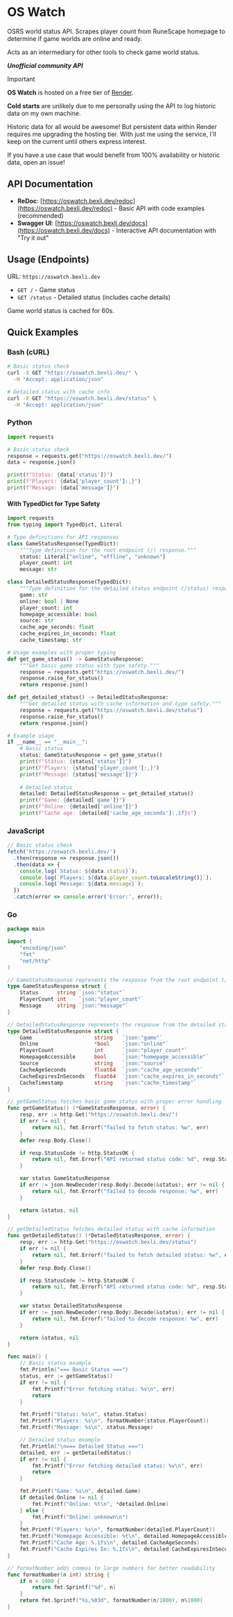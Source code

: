 # OS Watch

OSRS world status API. Scrapes player count from RuneScape homepage to determine if game worlds are online and ready.

Acts as an intermediary for other tools to check game world status.

_**Unofficial community API**_

> [!important]
> **OS Watch** is hosted on a free tier of [Render](https://render.com/).
>
> **Cold starts** are unlikely due to me personally using the API to log historic data on my own machine.
>
> Historic data for all would be awesome! But persistent data within Render requires me upgrading the hosting tier. With just me using the service, I'll keep on the current until others express interest.
> 
> If you have a use case that would benefit from 100% availability or historic data, open an issue!

## API Documentation

- **ReDoc**: [https://oswatch.bexli.dev/redoc](https://oswatch.bexli.dev/redoc) - Basic API with code examples (recommended)
- **Swagger UI**: [https://oswatch.bexli.dev/docs](https://oswatch.bexli.dev/docs) - Interactive API documentation with "Try it out"


## Usage (Endpoints)

URL: `https://oswatch.bexli.dev`
- `GET /` - Game status
- `GET /status` - Detailed status (includes cache details)

Game world status is cached for 60s.

## Quick Examples

### Bash (cURL)
```bash
# Basic status check
curl -X GET "https://oswatch.bexli.dev/" \
  -H "Accept: application/json"

# Detailed status with cache info
curl -X GET "https://oswatch.bexli.dev/status" \
  -H "Accept: application/json"
```

### Python

```python
import requests

# Basic status check
response = requests.get("https://oswatch.bexli.dev/")
data = response.json()

print(f"Status: {data['status']}")
print(f"Players: {data['player_count']:,}")
print(f"Message: {data['message']}")
```

#### With TypedDict for Type Safety

```python
import requests
from typing import TypedDict, Literal

# Type definitions for API responses
class GameStatusResponse(TypedDict):
    """Type definition for the root endpoint (/) response."""
    status: Literal["online", "offline", "unknown"]
    player_count: int
    message: str

class DetailedStatusResponse(TypedDict):
    """Type definition for the detailed status endpoint (/status) response."""
    game: str
    online: bool | None
    player_count: int
    homepage_accessible: bool
    source: str
    cache_age_seconds: float
    cache_expires_in_seconds: float
    cache_timestamp: str

# Usage examples with proper typing
def get_game_status() -> GameStatusResponse:
    """Get basic game status with type safety."""
    response = requests.get("https://oswatch.bexli.dev/")
    response.raise_for_status()
    return response.json()

def get_detailed_status() -> DetailedStatusResponse:
    """Get detailed status with cache information and type safety."""
    response = requests.get("https://oswatch.bexli.dev/status")
    response.raise_for_status()
    return response.json()

# Example usage
if __name__ == "__main__":
    # Basic status
    status: GameStatusResponse = get_game_status()
    print(f"Status: {status['status']}")
    print(f"Players: {status['player_count']:,}")
    print(f"Message: {status['message']}")
    
    # Detailed status
    detailed: DetailedStatusResponse = get_detailed_status()
    print(f"Game: {detailed['game']}")
    print(f"Online: {detailed['online']}")
    print(f"Cache age: {detailed['cache_age_seconds']:.1f}s")
```

### JavaScript

```javascript
// Basic status check
fetch('https://oswatch.bexli.dev/')
  .then(response => response.json())
  .then(data => {
    console.log(`Status: ${data.status}`);
    console.log(`Players: ${data.player_count.toLocaleString()}`);
    console.log(`Message: ${data.message}`);
  })
  .catch(error => console.error('Error:', error));
```

### Go

```go
package main

import (
    "encoding/json"
    "fmt"
    "net/http"
)

// GameStatusResponse represents the response from the root endpoint (/)
type GameStatusResponse struct {
    Status      string `json:"status"`
    PlayerCount int    `json:"player_count"`
    Message     string `json:"message"`
}

// DetailedStatusResponse represents the response from the detailed status endpoint (/status)
type DetailedStatusResponse struct {
    Game                    string   `json:"game"`
    Online                  *bool    `json:"online"`
    PlayerCount             int      `json:"player_count"`
    HomepageAccessible      bool     `json:"homepage_accessible"`
    Source                  string   `json:"source"`
    CacheAgeSeconds         float64  `json:"cache_age_seconds"`
    CacheExpiresInSeconds   float64  `json:"cache_expires_in_seconds"`
    CacheTimestamp          string   `json:"cache_timestamp"`
}

// getGameStatus fetches basic game status with proper error handling
func getGameStatus() (*GameStatusResponse, error) {
    resp, err := http.Get("https://oswatch.bexli.dev/")
    if err != nil {
        return nil, fmt.Errorf("failed to fetch status: %w", err)
    }
    defer resp.Body.Close()

    if resp.StatusCode != http.StatusOK {
        return nil, fmt.Errorf("API returned status code: %d", resp.StatusCode)
    }

    var status GameStatusResponse
    if err := json.NewDecoder(resp.Body).Decode(&status); err != nil {
        return nil, fmt.Errorf("failed to decode response: %w", err)
    }

    return &status, nil
}

// getDetailedStatus fetches detailed status with cache information
func getDetailedStatus() (*DetailedStatusResponse, error) {
    resp, err := http.Get("https://oswatch.bexli.dev/status")
    if err != nil {
        return nil, fmt.Errorf("failed to fetch detailed status: %w", err)
    }
    defer resp.Body.Close()

    if resp.StatusCode != http.StatusOK {
        return nil, fmt.Errorf("API returned status code: %d", resp.StatusCode)
    }

    var status DetailedStatusResponse
    if err := json.NewDecoder(resp.Body).Decode(&status); err != nil {
        return nil, fmt.Errorf("failed to decode response: %w", err)
    }

    return &status, nil
}

func main() {
    // Basic status example
    fmt.Println("=== Basic Status ===")
    status, err := getGameStatus()
    if err != nil {
        fmt.Printf("Error fetching status: %v\n", err)
        return
    }

    fmt.Printf("Status: %s\n", status.Status)
    fmt.Printf("Players: %s\n", formatNumber(status.PlayerCount))
    fmt.Printf("Message: %s\n", status.Message)

    // Detailed status example
    fmt.Println("\n=== Detailed Status ===")
    detailed, err := getDetailedStatus()
    if err != nil {
        fmt.Printf("Error fetching detailed status: %v\n", err)
        return
    }

    fmt.Printf("Game: %s\n", detailed.Game)
    if detailed.Online != nil {
        fmt.Printf("Online: %t\n", *detailed.Online)
    } else {
        fmt.Printf("Online: unknown\n")
    }
    fmt.Printf("Players: %s\n", formatNumber(detailed.PlayerCount))
    fmt.Printf("Homepage Accessible: %t\n", detailed.HomepageAccessible)
    fmt.Printf("Cache Age: %.1fs\n", detailed.CacheAgeSeconds)
    fmt.Printf("Cache Expires In: %.1fs\n", detailed.CacheExpiresInSeconds)
}

// formatNumber adds commas to large numbers for better readability
func formatNumber(n int) string {
    if n < 1000 {
        return fmt.Sprintf("%d", n)
    }
    return fmt.Sprintf("%s,%03d", formatNumber(n/1000), n%1000)
}
```
